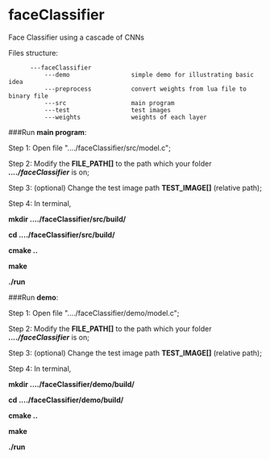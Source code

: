 # faceClassifier
Face Classifier using a cascade of CNNs

Files structure:

          ---faceClassifier
              ---demo                 simple demo for illustrating basic idea
              ---preprocess           convert weights from lua file to binary file
              ---src                  main program
              ---test                 test images
              ---weights              weights of each layer

###Run **main program**:

Step 1:
Open file "..../faceClassifier/src/model.c";

Step 2:
Modify the **FILE_PATH[]** to the path which your folder ***..../faceClassifier*** is on;

Step 3:
(optional) Change the test image path **TEST_IMAGE[]** (relative path);

Step 4:
In terminal,

**mkdir ..../faceClassifier/src/build/**

**cd ..../faceClassifier/src/build/**

**cmake ..**

**make**

**./run**



###Run **demo**:

Step 1:
Open file "..../faceClassifier/demo/model.c";

Step 2:
Modify the **FILE_PATH[]** to the path which your folder ***..../faceClassifier*** is on;

Step 3:
(optional) Change the test image path **TEST_IMAGE[]** (relative path);

Step 4:
In terminal,

**mkdir ..../faceClassifier/demo/build/**

**cd ..../faceClassifier/demo/build/**

**cmake ..**

**make**

**./run**
